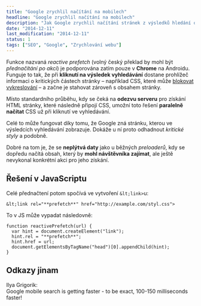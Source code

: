 ```yaml
---
title: "Google zrychlil načítání na mobilech"
headline: "Google zrychlil načítání na mobilech"
description: "Jak Google zrychlil načítání stránek z výsledků hledání o 150 milisekund."
date: "2014-12-11"
last_modification: "2014-12-11"
status: 1
tags: ["SEO", "Google", "Zrychlování webu"]
---
```


Funkce nazvaná *reactive prefetch* (volný český překlad by mohl být *přednačítání po akci*) je podporována zatím pouze v **Chrome** na Androidu. Funguje to tak, že při **kliknutí na výsledek vyhledávání** dostane prohlížeč informaci o kritických částech stránky – například CSS, které může [blokovat vykreslování](/nacitani-css) – a začne je stahovat zároveň s obsahem stránky.

Místo standardního průběhu, kdy se čeká na **odezvu serveru** pro získání HTML stránky, které následně připojí CSS, umožní toto řešení **paralelně načítat** CSS už při kliknutí ve vyhledávání.

Celé to může fungovat díky tomu, že Google zná stránku, kterou ve výsledcích vyhledávání zobrazuje. Dokáže u ní proto odhadnout *kritické styly* a podobně.

Dobré na tom je, že se **neplýtvá daty** jako u běžných *preloaderů*, kdy se dopředu načítá obsah, který by **mohl návštěvníka zajímat**, ale ještě nevykonal konkrétní akci pro jeho získání.

## Řešení v JavaScriptu

Celé přednačtení potom spočívá ve vytvoření `&lt;link>`u:

```
&lt;link rel="**prefetch**" href="http://example.com/styl.css">
```

To v JS může vypadat následovně:

```
function reactivePrefetch(url) {
  var hint = document.createElement("link");
  hint.rel = "**prefetch**";
  hint.href = url;
  document.getElementsByTagName("head")[0].appendChild(hint);
}
```

## Odkazy jinam

  Ilya Grigorik:  
Google mobile search is getting faster - to be exact, 100-150 milliseconds faster!